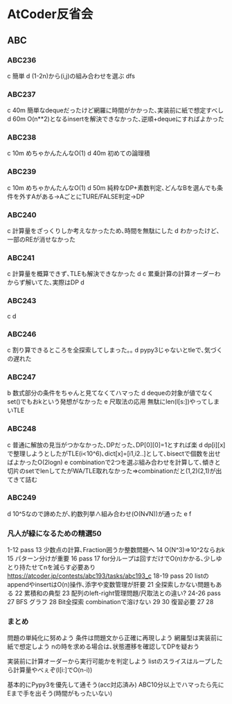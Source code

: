 
# AtCoder反省会
## ABC
### ABC236
c 簡単
d (1-2n)から(i,j)の組み合わせを選ぶ dfs
### ABC237
c 40m 簡単なdequeだったけど網羅に時間がかかった､実装前に紙で想定すべし
d 60m O(n**2)となるinsertを解決できなかった､逆順+dequeにすればよかった
### ABC238
c 10m めちゃかんたんなO(1)
d 40m 初めての論理積
### ABC239
c 10m めちゃかんたんなO(1)
d 50m 純粋なDP+素数判定､どんなBを選んでも条件を外すAがある→AごとにTURE/FALSE判定→DP
### ABC240
c 計算量をざっくりしか考えなかったため､時間を無駄にした
d わかったけど､一部のREが消せなかった
### ABC241
c 計算量を概算できず､TLEも解決できなかった
d
c 累乗計算の計算オーダーわからず解いてた､実際はDP
d
### ABC243
c
d
### ABC246
c 割り算できるところを全探索してしまった｡｡
d pypy3じゃないとtleで､気づくの遅れた
### ABC247
b 数式部分の条件をちゃんと見てなくてハマった
d dequeの対象が値でなくset()でもおkという発想がなかった
e 尺取法の応用 無駄にlen(l[s:])やってしまいTLE
### ABC248
c 普通に解放の見当がつかなかった､DPだった､DP[0][0]=1とすれば楽
d dp[i][x]で整理しようとしたがTLE(i<10^6)､dict[x]=[i1,i2..]として､bisectで個数を出せばよかったO(2logn)
e combinationで2つを選ぶ組み合わせを計算して､傾きと切片のsetでlenしてたがWA/TLE取れなかった⇒combinationだと(1,2)(2,1)が出てきて詰む
### ABC249
d 10^5なので諦めたが､約数列挙∧組み合わせ(O(N√N))が通った
e
f
### 凡人が緑になるための精選50
1-12 pass
13 少数点の計算､Fraction囲うか整数問題へ
14 O(N^3)⇒10^2ならおk
15 パターン分けが重要
16 pass
17 for分ループは回すだけでO(n)かかる､少しゆとり持たせてnを減らす必要あり https://atcoder.jp/contests/abc193/tasks/abc193_c
18-19 pass
20 listのappendやinsertはO(n)操作､添字や変数管理が肝要
21 全探索しかない問題もある
22 累積和の典型
23 配列のleft-right管理問題/尺取法との違い?
24-26 pass
27 BFS グラフ
28 Bit全探索 combinationで溶けない
29
30
復習必要 27 28
### まとめ
問題の単純化に努めよう
条件は問題文から正確に再現しよう
網羅型は実装前に紙で想定しよう
nの時を求める場合は､状態遷移を確認してDPを疑おう

実装前に計算オーダーから実行可能かを判定しよう
listのスライスはループしたら計算量やべぇぞ(l[i:]でO(n-i))

基本的にPypy3を優先して通そう(acc対応済み)
ABC10分以上でハマったら先にEまで手を出そう(時間がもったいない)